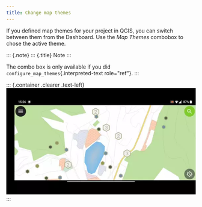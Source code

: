 ```yaml
---
title: Change map themes
---
```


If you defined map themes for your project in QGIS, you can switch
between them from the Dashboard. Use the *Map Themes* combobox to chose
the active theme.

::: {.note}
::: {.title}
Note
:::

The combo box is only available if you did
`configure_map_themes`{.interpreted-text role="ref"}.
:::

::: {.container .clearer .text-left}
![](../assets/images/theme.webp)
:::
